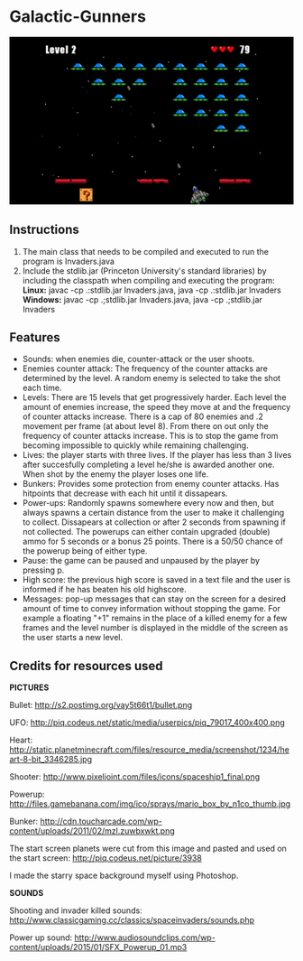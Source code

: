 # Galactic-Gunners

<p align="center">
  <img src="invaders.jpg" width="600"/>
</p>

## Instructions
1. The main class that needs to be compiled and executed to run the program is Invaders.java
2. Include the stdlib.jar (Princeton University's standard libraries) by including the classpath when compiling and executing the program: </br>
**Linux:** javac -cp .:stdlib.jar Invaders.java, java -cp .:stdlib.jar Invaders </br>
**Windows:** javac -cp .;stdlib.jar Invaders.java, java -cp .;stdlib.jar Invaders

## Features

* Sounds: when enemies die, counter-attack or the user shoots.
* Enemies counter attack: The frequency of the counter attacks are determined by the level.
  A random enemy is selected to take the shot each time.
* Levels: There are 15 levels that get progressively harder. Each level the amount of enemies increase, the speed they move at and the frequency
  of counter attacks increase. There is a cap of 80 enemies and .2 movement per frame (at about level 8). From there on out only the frequency of
  counter attacks increase. This is to stop the game from becoming impossible to quickly while remaining challenging.
* Lives: the player starts with three lives. If the player has less than 3 lives after succesfully completing a level he/she is awarded
  another one. When shot by the enemy the player loses one life.
* Bunkers: Provides some protection from enemy counter attacks. Has hitpoints that decrease with each hit until it dissapears.
* Power-ups: Randomly spawns somewhere every now and then, but always spawns a certain distance from the user to make it challenging to collect.
  Dissapears at collection or after 2 seconds from spawning if not collected. The powerups can either contain upgraded (double) ammo for 5 seconds 
  or a bonus 25 points. There is a 50/50 chance of the powerup being of either type.
* Pause: the game can be paused and unpaused by the player by pressing p.
* High score: the previous high score is saved in a text file and the user is informed if he has beaten his old highscore.
* Messages: pop-up messages that can stay on the screen for a desired amount of time to convey information without stopping the
  game. For example a floating "+1" remains in the place of a killed enemy for a few frames and the level number is displayed in the middle of the screen as the user starts a new level. 

## Credits for resources used

**PICTURES**

Bullet: http://s2.postimg.org/vay5t66t1/bullet.png

UFO: http://piq.codeus.net/static/media/userpics/piq_79017_400x400.png

Heart: http://static.planetminecraft.com/files/resource_media/screenshot/1234/heart-8-bit_3346285.jpg

Shooter: http://www.pixeljoint.com/files/icons/spaceship1_final.png

Powerup: http://files.gamebanana.com/img/ico/sprays/mario_box_by_n1co_thumb.jpg

Bunker: http://cdn.toucharcade.com/wp-content/uploads/2011/02/mzl.zuwbxwkt.png

The start screen planets were cut from this image and pasted and used on the start screen:
http://piq.codeus.net/picture/3938

I made the starry space background myself using Photoshop.


**SOUNDS**

Shooting and invader killed sounds: http://www.classicgaming.cc/classics/spaceinvaders/sounds.php

Power up sound: http://www.audiosoundclips.com/wp-content/uploads/2015/01/SFX_Powerup_01.mp3
